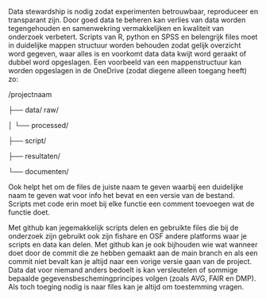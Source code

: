 Data stewardship is nodig zodat experimenten betrouwbaar, reproduceer en transparant zijn. Door goed data te beheren kan verlies van data worden tegengehouden en samenwekring vermakkelijken en kwaliteit van onderzoek verbetert. Scripts van R, python en SPSS en belengrijk files moet in duidelijke mappen structuur worden behouden zodat gelijk overzicht word gegeven, waar alles is en voorkomt data data kwijt word geraakt of dubbel word opgeslagen. Een voorbeeld van een mappenstructuur kan worden opgeslagen in de OneDrive (zodat diegene alleen toegang heeft) zo:

/projectnaam


├── data/
          raw/
          
│ └── processed/

├── script/

├── resultaten/

└── documenten/

Ook helpt het om de files de juiste naam te geven waarbij een duidelijke naam te geven wat voor info het bevat en een versie van de bestand. Scripts met code erin moet bij elke functie een comment toevoegen wat de functie doet.

Met github kan jegemakkelijk scripts delen en gebruikte files die bij de onderzoek zijn gebruikt ook zijn fishare en OSF andere platforms waar je scripts en data kan delen. Met github kan je ook bijhouden wie wat wanneer doet door de commit die ze hebben gemaakt aan de main branch en als een commit niet bevalt kan je altijd naar een vorige versie gaan van de project. Data dat voor niemand anders bedoelt is kan versleutelen of sommige bepaalde gegevensbeschemingprincipes volgen (zoals AVG, FAIR en DMP). Als toch toeging nodig is naar files kan je altijd om toestemming vragen.
